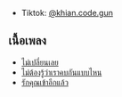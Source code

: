 - Tiktok: [@khian.code.gun](https://www.tiktok.com/@khian.code.gun?_t=8n2eMDePkqV&_r=1)
  
## เนื้อเพลง
- [ไม่เปลี่ยนเลย](https://github.com/LetsDevWeb/lysicsCode/blob/main/%E0%B9%84%E0%B8%A1%E0%B9%88%E0%B9%80%E0%B8%9B%E0%B8%A5%E0%B8%B5%E0%B9%88%E0%B8%A2%E0%B8%99%E0%B9%80%E0%B8%A5%E0%B8%A2%20%7C%20fellow%20fellow.py)
- [ไม่ต้องรู้ว่าเราคบกันแบบไหน](https://github.com/LetsDevWeb/lysicsCode/blob/main/%E0%B9%84%E0%B8%A1%E0%B9%88%E0%B9%80%E0%B8%9B%E0%B8%A5%E0%B8%B5%E0%B9%88%E0%B8%A2%E0%B8%99%E0%B9%80%E0%B8%A5%E0%B8%A2%20%7C%20fellow%20fellow.py)
- [รักคุณเข้าอีกแล้ว](https://github.com/LetsDevWeb/lysicsCode/blob/main/%E0%B9%84%E0%B8%A1%E0%B9%88%E0%B9%80%E0%B8%9B%E0%B8%A5%E0%B8%B5%E0%B9%88%E0%B8%A2%E0%B8%99%E0%B9%80%E0%B8%A5%E0%B8%A2%20%7C%20fellow%20fellow.py)


